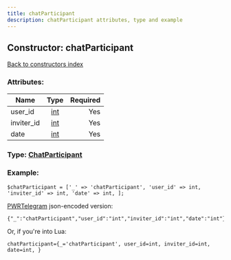 ```yaml
---
title: chatParticipant
description: chatParticipant attributes, type and example
---
```

## Constructor: chatParticipant  
[Back to constructors index](index.md)



### Attributes:

| Name     |    Type       | Required |
|----------|:-------------:|---------:|
|user\_id|[int](../types/int.md) | Yes|
|inviter\_id|[int](../types/int.md) | Yes|
|date|[int](../types/int.md) | Yes|



### Type: [ChatParticipant](../types/ChatParticipant.md)


### Example:

```
$chatParticipant = ['_' => 'chatParticipant', 'user_id' => int, 'inviter_id' => int, 'date' => int, ];
```  

[PWRTelegram](https://pwrtelegram.xyz) json-encoded version:

```
{"_":"chatParticipant","user_id":"int","inviter_id":"int","date":"int"}
```


Or, if you're into Lua:  


```
chatParticipant={_='chatParticipant', user_id=int, inviter_id=int, date=int, }

```


